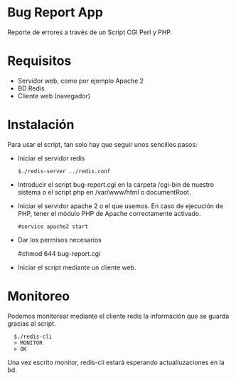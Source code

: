 # Bug Report App
Reporte de errores a través de un Script CGI Perl y PHP.

# Requisitos
- Servidor web, como por ejemplo Apache 2
- BD Redis
- Cliente web (navegador)

# Instalación
Para usar el script, tan solo hay que seguir unos sencillos pasos:
- Iniciar el servidor redis

      $./redis-server ../redis.conf
      
- Introducir el script bug-report.cgi en la carpeta /cgi-bin de nuestro sistema o el script php en /var/www/html o documentRoot.
- Iniciar el servidor apache 2 o el que usemos. En caso de ejecución de PHP, tener el módulo PHP de Apache correctamente activado.

      #service apache2 start
	  
 - Dar los permisos necesarios
 
	  #chmod 644 bug-report.cgi

 - Iniciar el script mediante un cliente web.
 
# Monitoreo
Podemos monitorear mediante el cliente redis la información que se guarda gracias al script.
 
      $./redis-cli
      > MONITOR
      > OK
 
Una vez escrito monitor, redis-cli estará esperando actualiuzaciones en la bd.
